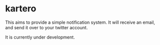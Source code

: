 kartero
=============

This aims to provide a simple notification system. It will receive an email, and send it over to your twitter account.

It is currently under development.